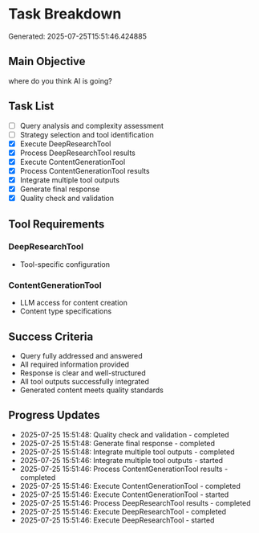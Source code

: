 # Task Breakdown
Generated: 2025-07-25T15:51:46.424885

## Main Objective
where do you think AI is going?

## Task List
- [ ] Query analysis and complexity assessment
- [ ] Strategy selection and tool identification
- [x] Execute DeepResearchTool
- [x] Process DeepResearchTool results
- [x] Execute ContentGenerationTool
- [x] Process ContentGenerationTool results
- [x] Integrate multiple tool outputs
- [x] Generate final response
- [x] Quality check and validation

## Tool Requirements
### DeepResearchTool
- Tool-specific configuration

### ContentGenerationTool
- LLM access for content creation
- Content type specifications


## Success Criteria
- Query fully addressed and answered
- All required information provided
- Response is clear and well-structured
- All tool outputs successfully integrated
- Generated content meets quality standards



## Progress Updates
- 2025-07-25 15:51:48: Quality check and validation - completed
- 2025-07-25 15:51:48: Generate final response - completed
- 2025-07-25 15:51:48: Integrate multiple tool outputs - completed
- 2025-07-25 15:51:46: Integrate multiple tool outputs - started
- 2025-07-25 15:51:46: Process ContentGenerationTool results - completed
- 2025-07-25 15:51:46: Execute ContentGenerationTool - completed
- 2025-07-25 15:51:46: Execute ContentGenerationTool - started
- 2025-07-25 15:51:46: Process DeepResearchTool results - completed
- 2025-07-25 15:51:46: Execute DeepResearchTool - completed
- 2025-07-25 15:51:46: Execute DeepResearchTool - started